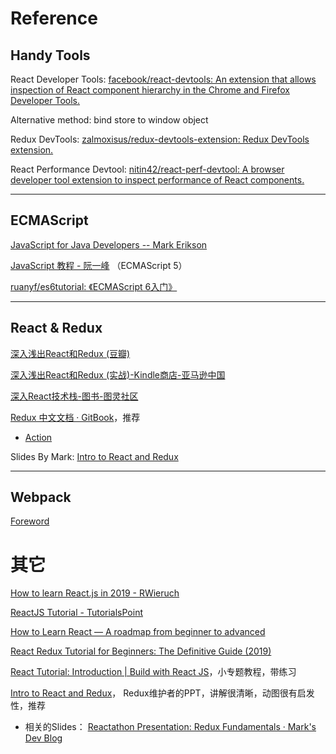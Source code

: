 # Reference

## Handy Tools

React Developer Tools: [facebook/react-devtools: An extension that allows inspection of React component hierarchy in the Chrome and Firefox Developer Tools.](https://github.com/facebook/react-devtools "")

Alternative method: bind store to window object



Redux DevTools: [zalmoxisus/redux-devtools-extension: Redux DevTools extension.](https://github.com/zalmoxisus/redux-devtools-extension "")

React Performance Devtool: [nitin42/react-perf-devtool: A browser developer tool extension to inspect performance of React components.](https://github.com/nitin42/react-perf-devtool "")

---

## ECMAScript

[JavaScript for Java Developers -- Mark Erikson](https://blog.isquaredsoftware.com/presentations/2019-05-js-for-java-devs/#/ "")

 [JavaScript 教程 - 阮一峰](https://wangdoc.com/javascript/ "") （ECMAScript 5）

[ruanyf/es6tutorial: 《ECMAScript 6入门》](https://github.com/ruanyf/es6tutorial "")

---

## React & Redux

[深入浅出React和Redux (豆瓣)](https://book.douban.com/subject/27033213/ "")

[深入浅出React和Redux (实战)-Kindle商店-亚马逊中国](https://www.amazon.cn/mn/detailApp/ref=asc_df_B071F89KXV1558664999000/?asin=B071F89KXV&tag=douban_kindle-23&creative=2384&creativeASIN=B071F89KXV&linkCode=df0 "")

[深入React技术栈-图书-图灵社区](http://www.ituring.com.cn/book/1898 "")

[Redux 中文文档 · GitBook](http://cn.redux.js.org/index.html "")，推荐

* [Action](http://cn.redux.js.org/docs/basics/Actions.html "")

Slides By Mark: [Intro to React and Redux](https://blog.isquaredsoftware.com/presentations/2018-03-redux-fundamentals/#/ "")



---

## Webpack

[Foreword](https://survivejs.com/webpack/foreword/ "")



# 其它

[    How to learn React.js in 2019 - RWieruch  ](https://www.robinwieruch.de/learn-react-js/ "")

[ReactJS Tutorial - TutorialsPoint](https://www.tutorialspoint.com/reactjs/ "")

[How to Learn React — A roadmap from beginner to advanced](https://www.freecodecamp.org/news/learning-react-roadmap-from-scratch-to-advanced-bff7735531b6/ "")

[React Redux Tutorial for Beginners: The Definitive Guide (2019)](https://www.valentinog.com/blog/redux/ "")

[React Tutorial: Introduction | Build with React JS](http://buildwithreact.com/tutorial "")，小专题教程，带练习

[Intro to React and Redux](https://blog.isquaredsoftware.com/presentations/2018-03-redux-fundamentals/#/ "")， Redux维护者的PPT，讲解很清晰，动图很有启发性，推荐

* 相关的Slides： [     Reactathon Presentation: Redux Fundamentals ·  Mark's Dev Blog  ](https://blog.isquaredsoftware.com/2018/03/presentation-reactathon-redux-fundamentals/ "")

